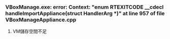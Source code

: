  
### VBoxManage.exe: error: Context: "enum RTEXITCODE __cdecl handleImportAppliance(struct HandlerArg *)" at line 957 of file VBoxManageAppliance.cpp

1. VM儲存空間不足

